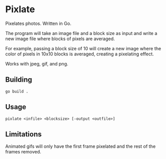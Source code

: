 # Pixlate

Pixelates photos.
Written in Go.

The program will take an image file and a block size as input
and write a new image file where blocks of pixels are averaged.

For example, passing a block size of 10 will create a new image
where the color of pixels in 10x10 blocks is averaged,
creating a pixelating effect.

Works with jpeg, gif, and png.

## Building

`go build .`

## Usage

`pixlate <infile> <blocksize> [-output <outfile>]`

## Limitations

Animated gifs will only have the first frame pixelated
and the rest of the frames removed.
